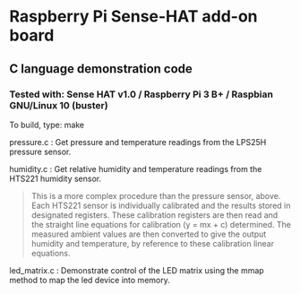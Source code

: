 # Raspberry Pi Sense-HAT add-on board

## C language demonstration code

### Tested with:  Sense HAT v1.0 / Raspberry Pi 3 B+ / Raspbian GNU/Linux 10 (buster)

To build, type:   make

pressure.c : Get pressure and temperature readings from the LPS25H pressure sensor.

humidity.c : Get relative humidity and temperature readings from the HTS221 humidity sensor.

> This is a more complex procedure than the pressure sensor, above. Each HTS221 sensor is
individually calibrated and the results stored in designated registers. These calibration
registers are then read and the straight line equations for calibration (y = mx + c) determined.
The measured ambient values are then converted to give the output humidity and temperature,
by reference to these calibration linear equations.

led_matrix.c : Demonstrate control of the LED matrix using the mmap method to map the led device into memory.
